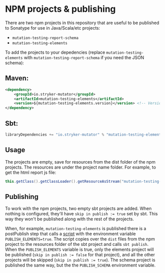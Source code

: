 # NPM projects & publishing

There are two npm projects in this repository that are useful to be published to Sonatype for use in Java/Scala/etc projects:

- `mutation-testing-report-schema`
- `mutation-testing-elements`

To add the projects to your depedencies (replace `mutation-testing-elements` with `mutation-testing-report-schema` if you need the JSON schema):

## Maven:

```xml
<dependency>
    <groupId>io.stryker-mutator</groupId>
    <artifactId>mutation-testing-elements</artifactId>
    <version>${mutation-testing-elements.version}</version> <!-- Version defined elsewhere -->
</dependency>
```

## Sbt:

```scala
libraryDependencies += "io.stryker-mutator" % "mutation-testing-elements" % elementsVersion // Version defined elsewhere
```

## Usage

The projects are empty, save for resources from the dist folder of the npm projects. The resources are under the project name folder. For example, to get the html report js file:

```java
this.getClass().getClassLoader().getResourceAsStream("mutation-testing-elements/mutation-test-elements.js")
```

## Publishing

To work with the npm projects, two empty sbt projects are added. When nothing is configured, they'll have `skip in publish := true` set by sbt. This way they won't be published along with the rest of the projects.

When, for example, `mutation-testing-elements` is published there is a postPublish step that calls a [script](./npmProjPublish.sh) with the environment variable `PUBLISH_ELEMENTS=true`. The script copies over the `dist` files from the npm project to the resources folder of the sbt project and calls `sbt publish`. When the `PUBLISH_ELEMENTS` variable is true, only the elements project will be published (`skip in publish := false` for that project), and all the other projects will be skipped (`skip in publish := true`). The schema project is published the same way, but the the `PUBLISH_SCHEMA` environment variable.
